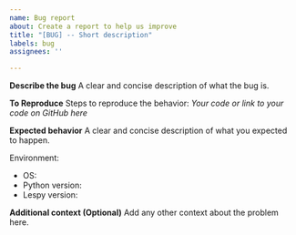 ```yaml
---
name: Bug report
about: Create a report to help us improve
title: "[BUG] -- Short description"
labels: bug
assignees: ''

---
```


**Describe the bug**
A clear and concise description of what the bug is.

**To Reproduce**
Steps to reproduce the behavior:
_Your code or link to your code on GitHub here_

**Expected behavior**
A clear and concise description of what you expected to happen.

Environment:

- OS:
- Python version:
- Lespy version:

**Additional context (Optional)**
Add any other context about the problem here.
